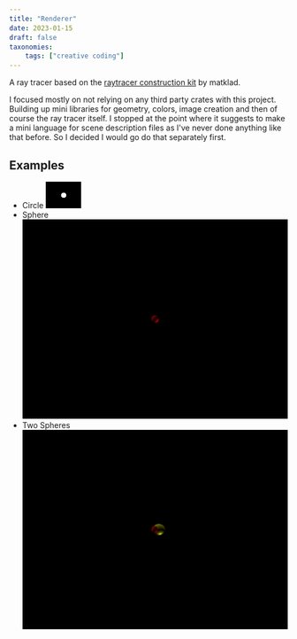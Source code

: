 ```yaml
---
title: "Renderer"
date: 2023-01-15
draft: false
taxonomies:
    tags: ["creative coding"]
---
```


A ray tracer based on the [raytracer construction kit](https://matklad.github.io/2022/12/31/raytracer-construction-kit.html) by matklad.

I focused mostly on not relying on any third party crates with this project. Building up mini libraries for geometry, colors, image creation and then of course the ray tracer itself. I stopped at the point where it suggests to make a mini language for scene description files as I've never done anything like that before. So I decided I would go do that separately first.

## Examples

- Circle
    ![circle](circle.png)
- Sphere
    ![sphere](sphere.png)
- Two Spheres
    ![two spheres](two_spheres.png)